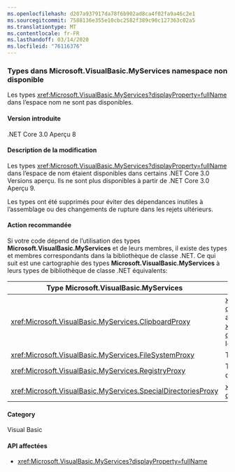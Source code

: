 ```yaml
---
ms.openlocfilehash: d207a937917da78f6b902ad8ca4f02fa9a46c2e1
ms.sourcegitcommit: 7588136e355e10cbc2582f389c90c127363c02a5
ms.translationtype: MT
ms.contentlocale: fr-FR
ms.lasthandoff: 03/14/2020
ms.locfileid: "76116376"
---
```

### <a name="types-in-microsoftvisualbasicmyservices-namespace-not-available"></a>Types dans Microsoft.VisualBasic.MyServices namespace non disponible

Les types <xref:Microsoft.VisualBasic.MyServices?displayProperty=fullName> dans l’espace nom ne sont pas disponibles.

#### <a name="version-introduced"></a>Version introduite

.NET Core 3.0 Aperçu 8

#### <a name="change-description"></a>Description de la modification

Les types <xref:Microsoft.VisualBasic.MyServices?displayProperty=fullName> dans l’espace de nom étaient disponibles dans certains .NET Core 3.0 Versions aperçu. Ils ne sont plus disponibles à partir de .NET Core 3.0 Aperçu 9.

Les types ont été supprimés pour éviter des dépendances inutiles à l’assemblage ou des changements de rupture dans les rejets ultérieurs.

#### <a name="recommended-action"></a>Action recommandée

Si votre code dépend de l’utilisation des types **Microsoft.VisualBasic.MyServices** et de leurs membres, il existe des types et membres correspondants dans la bibliothèque de classe .NET. Ce qui suit est une cartographie des types **Microsoft.VisualBasic.MyServices** à leurs types de bibliothèque de classe .NET équivalents:

|Type Microsoft.VisualBasic.MyServices|Type de bibliothèque de classe .NET|
|--|--|
|<xref:Microsoft.VisualBasic.MyServices.ClipboardProxy>|<xref:System.Windows.Clipboard?displayProperty=nameWithType>pour les applications <xref:System.Windows.Forms.Clipboard?displayProperty=nameWithType> WPF, pour les applications Windows Forms|
|<xref:Microsoft.VisualBasic.MyServices.FileSystemProxy>|Types dans <xref:System.IO> l’espace nom|
|<xref:Microsoft.VisualBasic.MyServices.RegistryProxy>|Types liés au <xref:Microsoft.Win32> registre dans l’espace nom|
|<xref:Microsoft.VisualBasic.MyServices.SpecialDirectoriesProxy>|<xref:System.Environment.GetFolderPath%2A?displayProperty=nameWithType>|

#### <a name="category"></a>Category

Visual Basic

#### <a name="affected-apis"></a>API affectées

- <xref:Microsoft.VisualBasic.MyServices?displayProperty=fullName>

<!--

### Affected APIs

- `N:Microsoft.VisualBasic.MyServices`

-->
